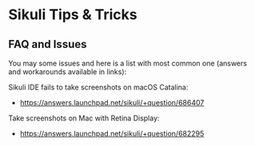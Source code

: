 # Sikuli Tips & Tricks

## FAQ and Issues

You may some issues and here is a list with most common one (answers and workarounds available in links):

Sikuli IDE fails to take screenshots on macOS Catalina:
- https://answers.launchpad.net/sikuli/+question/686407

Take screenshots on Mac with Retina Display:
- https://answers.launchpad.net/sikuli/+question/682295

